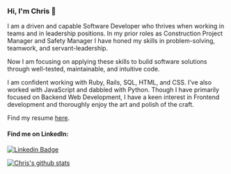 ### Hi, I'm Chris 👋

I am a driven and capable Software Developer who thrives when working in teams and in leadership positions. In my prior roles as Construction Project Manager and Safety Manager I have honed my skills in problem-solving, teamwork, and servant-leadership.

Now I am focusing on applying these skills to build software solutions through well-tested, maintainable, and intuitive code.

I am confident working with Ruby, Rails, SQL, HTML, and CSS. I’ve also worked with JavaScript and dabbled with Python. Though I have primarily focused on Backend Web Development, I have a keen interest in Frontend development and thoroughly enjoy the art and polish of the craft.

Find my resume [here](03-15-21-Allbritton-Resume.pdf).

#### Find me on LinkedIn:

[![Linkedin Badge](https://img.shields.io/badge/-LinkedIn-blue?style=flat-square&logo=Linkedin&logoColor=white&link=https://www.linkedin.com/in/harshkumarkhatri/)](https://www.linkedin.com/in/christopher-allbritton/) 

[![Chris's github stats](https://github-readme-stats.vercel.app/api?username=callbritton&hide=stars)](https://github.com/callbritton/github-readme-stats)
